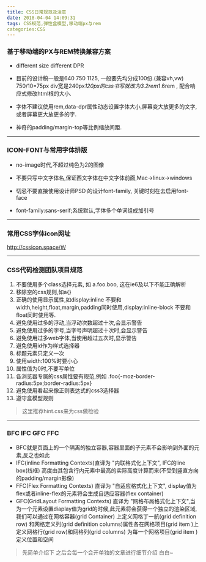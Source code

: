 ```yaml
---
title: CSS日常规范及注意
date: 2018-04-04 14:09:31
tags: CSS规范,弹性盒模型,移动端px与rem
categories:CSS
---
```


### 基于移动端的PX与REM转换兼容方案

- different size  different DPR

- 目前的设计稿一般是640 750 1125, 一般要先均分成100份.(兼容vh,vw) 750/10=75px  div宽是240px*120px的css书写就改为3.2rem*1.6rem , 配合响应式修改html根的大小.

- 字体不建议使用rem,data-dpr属性动态设置字体大小,屏幕变大放更多的文字,或者屏幕更大放更多的字.

- 神奇的padding/margin-top等比例缩放间距.

---

### ICON-FONT与常用字体排版

- no-image时代,不超过纯色为2的图像

- 不要只写中文字体名,保证西文字体在中文字体前面,Mac->linux->windows

- 切忌不要直接使用设计师PSD 的设计font-family, 关键时刻在去启用font-face

- font-family:sans-serif;系统默认,字体多个单词组成加引号

---

### 常用CSS字体icon网址

http://cssicon.space/#/

---

### CSS代码检测团队项目规范

1. 不要使用多个class选择元素, 如 a.foo.boo, 这在ie6及以下不能正确解析
2. 移除空的css规则,如a{}
3. 正确的使用显示属性,如display:inline 不要和width,height,float,margin,padding同时使用,display:inline-block 不要和float同时使用等.
4. 避免使用过多的浮动,当浮动次数超过十次,会显示警告
5. 避免使用过多的字号,当字号声明超过十次时,会显示警告
6. 避免使用过多web字体,当使用超过五次时,显示警告
7. 避免使用id作为样式选择器
8. 标题元素只定义一次
9. 使用width:100%时要小心
10. 属性值为0时,不要写单位
11. 各浏览器专属的css属性要有规范,例如 .foo{-moz-border-radius:5px;border-radius:5px}
12. 避免使用看起来像正则表达式的css3选择器
13. 遵守盒模型规则

> 这里推荐hint.css来为css做检验
> 


---

### BFC IFC GFC FFC

- BFC就是页面上的一个隔离的独立容器,容器里面的子元素不会影响到外面的元素,反之也如此
- IFC(inline Formatting Contexts)直译为 "内联格式化上下文", IFC的line box(线框) 高度由其包含行内元素中最高的实际高度计算而来(不受到竖直方向的padding/margin影像)
- FFC(Flex Formatting Contexts) 直译为 "自适应格式化上下文", display值为flex或者inline-flex的元素将会生成自适应容器(flex container)
- GFC(GridLayout Formatting Contexts) 直译为 "网格布局格式化上下文",当为一个元素设置diaplay值为grid的时候,此元素将会获得一个独立的渲染区域,我们可以通过在网格容器(grid Container) 上定义网格丁一航(grid definition row) 和网格定义列(grid definition columns)属性各在网格项目(grid item )上定义网格行(grid row)和网格列(grid columns) 为每一个网格项目(grid item ) 定义位置和空间


> 先简单介绍下  之后会每一个会开单独的文章进行细节介绍 白白~